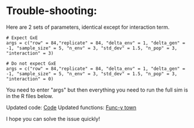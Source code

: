 # Trouble-shooting: 

Here are 2 sets of parameters, identical except for interaction term. 

```{r}
# Expect GxE
args = c("row" = 84,"replicate" = 84, "delta_env" = 1, "delta_gen" = -1, "sample_size" = 5, "n_env" = 3, "std_dev" = 1.5, "n_pop" = 3, "interaction" = 3)

# Do not expect GxE
args = c("row" = 84,"replicate" = 84, "delta_env" = 1, "delta_gen" = -1, "sample_size" = 5, "n_env" = 3, "std_dev" = 1.5, "n_pop" = 3, "interaction" = 0)
```
You need to enter "args" but then everything you need to run the full sim is in the R files below.

Updated code: [Code](https://github.com/RCN-ECS/CnGV/blob/master/src/Cov_GxE_clusterFun.R)
Updated functions: [Func-y town](https://github.com/RCN-ECS/CnGV/blob/master/src/Cov_GxE_functions.R)

I hope you can solve the issue quickly! 

